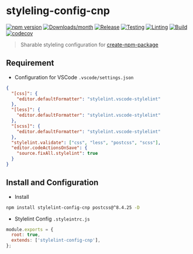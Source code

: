 # styleling-config-cnp

[![npm version](https://img.shields.io/npm/v/stylelint-config-cnp.svg)](https://www.npmjs.com/package/stylelint-config-cnp)
[![Downloads/month](https://img.shields.io/npm/dm/stylelint-config-cnp.svg)](http://www.npmtrends.com/stylelint-config-cnp)
[![Release](https://github.com/hsuehic/create-npm-packages/actions/workflows/release.yml/badge.svg)](https://github.com/hsuehic/create-npm-packages/actions/workflows/release.yml/badge.svg?branch=main)
[![Testing](https://github.com/hsuehic/create-npm-packages/actions/workflows/test.yml/badge.svg)](https://github.com/hsuehic/create-npm-packages/actions/workflows/test.yml/badge.svg?branch=main)
[![Linting](https://github.com/hsuehic/create-npm-packages/actions/workflows/lint.yml/badge.svg)](https://github.com/hsuehic/create-npm-packages/actions/workflows/lint.yml/badge.svg?branch=main)
[![Build](https://github.com/hsuehic/create-npm-packages/actions/workflows/build.yml/badge.svg)](https://github.com/hsuehic/create-npm-packages/actions/workflows/build.yml/badge.svg?branch=main)
[![codecov](https://codecov.io/gh/hsuehic/create-npm-packages/branch/main/graph/badge.svg?token=38H26EP6UM)](https://codecov.io/gh/hsuehic/create-npm-packages)

> Sharable styleling configuration for [create-npm-package](https://github.com/hsuehic/create-npm-packages/packages/create-npm-packages/README.md)

## Requirement

- Configuration for VSCode `.vscode/settings.json`

```json
{
  "[css]": {
    "editor.defaultFormatter": "stylelint.vscode-stylelint"
  },
  "[less]": {
    "editor.defaultFormatter": "stylelint.vscode-stylelint"
  },
  "[scss]": {
    "editor.defaultFormatter": "stylelint.vscode-stylelint"
  },
  "stylelint.validate": ["css", "less", "postcss", "scss"],
  "editor.codeActionsOnSave": {
    "source.fixAll.stylelint": true
  }
}
```

## Install and Configuration

- Install

```bash
npm install stylelint-config-cnp postcss@^8.4.25 -D
```

- Stylelint Config
  `.styleintrc.js`

```js
module.exports = {
  root: true,
  extends: ['stylelint-config-cnp'],
};
```
